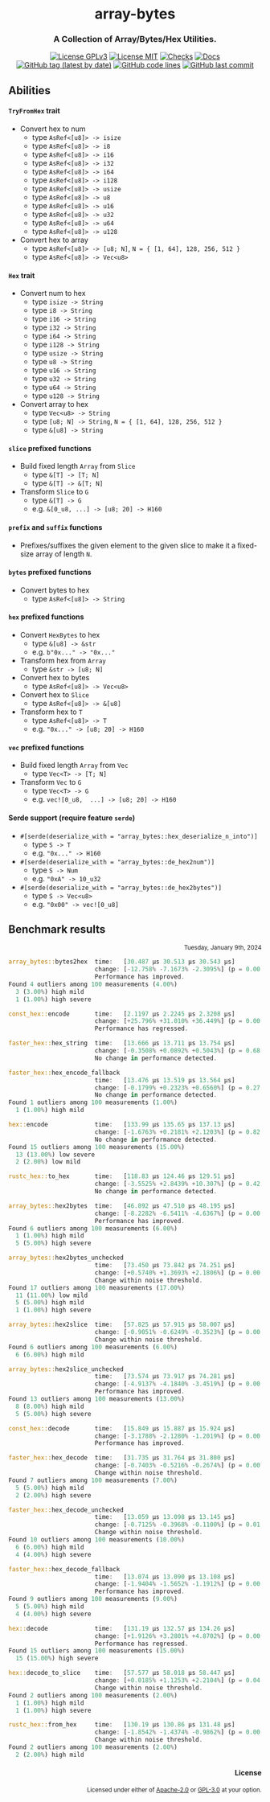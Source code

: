 <div align="center">

# array-bytes
### A Collection of Array/Bytes/Hex Utilities.

[![License GPLv3](https://img.shields.io/badge/License-GPLv3-blue.svg)](https://www.gnu.org/licenses/gpl-3.0)
[![License MIT](https://img.shields.io/badge/License-MIT-blue.svg)](https://opensource.org/licenses/MIT)
[![Checks](https://github.com/hack-ink/array-bytes/actions/workflows/checks.yml/badge.svg?branch=main)](https://github.com/hack-ink/array-bytes/actions/workflows/checks.yml)
[![Docs](https://img.shields.io/docsrs/array-bytes)](https://docs.rs/array-bytes)
[![GitHub tag (latest by date)](https://img.shields.io/github/v/tag/hack-ink/array-bytes)](https://github.com/hack-ink/array-bytes/tags)
[![GitHub code lines](https://tokei.rs/b1/github/hack-ink/array-bytes)](https://github.com/hack-ink/array-bytes)
[![GitHub last commit](https://img.shields.io/github/last-commit/hack-ink/array-bytes?color=red&style=plastic)](https://github.com/hack-ink/array-bytes)

</div>

## Abilities
#### `TryFromHex` trait
- Convert hex to num
  - type `AsRef<[u8]> -> isize`
  - type `AsRef<[u8]> -> i8`
  - type `AsRef<[u8]> -> i16`
  - type `AsRef<[u8]> -> i32`
  - type `AsRef<[u8]> -> i64`
  - type `AsRef<[u8]> -> i128`
  - type `AsRef<[u8]> -> usize`
  - type `AsRef<[u8]> -> u8`
  - type `AsRef<[u8]> -> u16`
  - type `AsRef<[u8]> -> u32`
  - type `AsRef<[u8]> -> u64`
  - type `AsRef<[u8]> -> u128`
- Convert hex to array
  - type `AsRef<[u8]> -> [u8; N]`, `N = { [1, 64], 128, 256, 512 }`
  - type `AsRef<[u8]> -> Vec<u8>`

#### `Hex` trait
- Convert num to hex
  - type `isize -> String`
  - type `i8 -> String`
  - type `i16 -> String`
  - type `i32 -> String`
  - type `i64 -> String`
  - type `i128 -> String`
  - type `usize -> String`
  - type `u8 -> String`
  - type `u16 -> String`
  - type `u32 -> String`
  - type `u64 -> String`
  - type `u128 -> String`
- Convert array to hex
  - type `Vec<u8> -> String`
  - type `[u8; N] -> String`, `N = { [1, 64], 128, 256, 512 }`
  - type `&[u8] -> String`

#### `slice` prefixed functions
- Build fixed length `Array` from `Slice`
  - type `&[T] -> [T; N]`
  - type `&[T] -> &[T; N]`
- Transform `Slice` to `G`
  - type `&[T] -> G`
  - e.g. `&[0_u8, ...] -> [u8; 20] -> H160`

#### `prefix` and `suffix` functions
- Prefixes/suffixes the given element to the given slice to make it a fixed-size array of length `N`.

#### `bytes` prefixed functions
- Convert bytes to hex
  - type `AsRef<[u8]> -> String`

#### `hex` prefixed functions
- Convert `HexBytes` to hex
  - type `&[u8] -> &str`
  - e.g. `b"0x..." -> "0x..."`
- Transform hex from `Array`
  - type `&str -> [u8; N]`
- Convert hex to bytes
  - type  `AsRef<[u8]> -> Vec<u8>`
- Convert hex to `Slice`
  - type `AsRef<[u8]> -> &[u8]`
- Transform hex to `T`
  - type `AsRef<[u8]> -> T`
  - e.g. `"0x..." -> [u8; 20] -> H160`

#### `vec` prefixed functions
- Build fixed length `Array` from `Vec`
  - type `Vec<T> -> [T; N]`
- Transform `Vec` to `G`
  - type `Vec<T> -> G`
  - e.g. `vec![0_u8,  ...] -> [u8; 20] -> H160`

#### Serde support (require feature `serde`)
- `#[serde(deserialize_with = "array_bytes::hex_deserialize_n_into")]`
  - type `S -> T`
  - e.g. `"0x..." -> H160`
- `#[serde(deserialize_with = "array_bytes::de_hex2num")]`
  - type `S -> Num`
  - e.g. `"0xA" -> 10_u32`
- `#[serde(deserialize_with = "array_bytes::de_hex2bytes")]`
  - type `S -> Vec<u8>`
  - e.g. `"0x00" -> vec![0_u8]`

## Benchmark results
<div align="right"><sub>Tuesday, January 9th, 2024</sub></div>

```rs
array_bytes::bytes2hex  time:   [30.487 µs 30.513 µs 30.543 µs]
                        change: [-12.758% -7.1673% -2.3095%] (p = 0.00 < 0.05)
                        Performance has improved.
Found 4 outliers among 100 measurements (4.00%)
  3 (3.00%) high mild
  1 (1.00%) high severe

const_hex::encode       time:   [2.1197 µs 2.2245 µs 2.3208 µs]
                        change: [+25.796% +31.010% +36.449%] (p = 0.00 < 0.05)
                        Performance has regressed.

faster_hex::hex_string  time:   [13.666 µs 13.711 µs 13.754 µs]
                        change: [-0.3508% +0.0892% +0.5043%] (p = 0.68 > 0.05)
                        No change in performance detected.

faster_hex::hex_encode_fallback
                        time:   [13.476 µs 13.519 µs 13.564 µs]
                        change: [-0.1799% +0.2323% +0.6560%] (p = 0.27 > 0.05)
                        No change in performance detected.
Found 1 outliers among 100 measurements (1.00%)
  1 (1.00%) high mild

hex::encode             time:   [133.99 µs 135.65 µs 137.13 µs]
                        change: [-1.6763% +0.2181% +2.1203%] (p = 0.82 > 0.05)
                        No change in performance detected.
Found 15 outliers among 100 measurements (15.00%)
  13 (13.00%) low severe
  2 (2.00%) low mild

rustc_hex::to_hex       time:   [118.83 µs 124.46 µs 129.51 µs]
                        change: [-3.5525% +2.8439% +10.307%] (p = 0.42 > 0.05)
                        No change in performance detected.

array_bytes::hex2bytes  time:   [46.892 µs 47.510 µs 48.195 µs]
                        change: [-8.2282% -6.5411% -4.6367%] (p = 0.00 < 0.05)
                        Performance has improved.
Found 6 outliers among 100 measurements (6.00%)
  1 (1.00%) high mild
  5 (5.00%) high severe

array_bytes::hex2bytes_unchecked
                        time:   [73.450 µs 73.842 µs 74.251 µs]
                        change: [+0.5740% +1.3693% +2.1806%] (p = 0.00 < 0.05)
                        Change within noise threshold.
Found 17 outliers among 100 measurements (17.00%)
  11 (11.00%) low mild
  5 (5.00%) high mild
  1 (1.00%) high severe

array_bytes::hex2slice  time:   [57.825 µs 57.915 µs 58.007 µs]
                        change: [-0.9051% -0.6249% -0.3523%] (p = 0.00 < 0.05)
                        Change within noise threshold.
Found 6 outliers among 100 measurements (6.00%)
  6 (6.00%) high mild

array_bytes::hex2slice_unchecked
                        time:   [73.574 µs 73.917 µs 74.281 µs]
                        change: [-4.9137% -4.1840% -3.4519%] (p = 0.00 < 0.05)
                        Performance has improved.
Found 13 outliers among 100 measurements (13.00%)
  8 (8.00%) high mild
  5 (5.00%) high severe

const_hex::decode       time:   [15.849 µs 15.887 µs 15.924 µs]
                        change: [-3.1788% -2.1280% -1.2019%] (p = 0.00 < 0.05)
                        Performance has improved.

faster_hex::hex_decode  time:   [31.735 µs 31.764 µs 31.800 µs]
                        change: [-0.7403% -0.5216% -0.2674%] (p = 0.00 < 0.05)
                        Change within noise threshold.
Found 7 outliers among 100 measurements (7.00%)
  5 (5.00%) high mild
  2 (2.00%) high severe

faster_hex::hex_decode_unchecked
                        time:   [13.059 µs 13.098 µs 13.145 µs]
                        change: [-0.7125% -0.3968% -0.1100%] (p = 0.01 < 0.05)
                        Change within noise threshold.
Found 10 outliers among 100 measurements (10.00%)
  6 (6.00%) high mild
  4 (4.00%) high severe

faster_hex::hex_decode_fallback
                        time:   [13.074 µs 13.090 µs 13.108 µs]
                        change: [-1.9404% -1.5652% -1.1912%] (p = 0.00 < 0.05)
                        Performance has improved.
Found 9 outliers among 100 measurements (9.00%)
  5 (5.00%) high mild
  4 (4.00%) high severe

hex::decode             time:   [131.19 µs 132.57 µs 134.26 µs]
                        change: [+1.9126% +3.2801% +4.8702%] (p = 0.00 < 0.05)
                        Performance has regressed.
Found 15 outliers among 100 measurements (15.00%)
  15 (15.00%) high severe

hex::decode_to_slice    time:   [57.577 µs 58.018 µs 58.447 µs]
                        change: [+0.0185% +1.1253% +2.2104%] (p = 0.04 < 0.05)
                        Change within noise threshold.
Found 2 outliers among 100 measurements (2.00%)
  1 (1.00%) high mild
  1 (1.00%) high severe

rustc_hex::from_hex     time:   [130.19 µs 130.86 µs 131.48 µs]
                        change: [-1.8542% -1.4374% -0.9862%] (p = 0.00 < 0.05)
                        Change within noise threshold.
Found 2 outliers among 100 measurements (2.00%)
  2 (2.00%) high mild
```

<div align="right">

#### License
<sup>Licensed under either of <a href="LICENSE-APACHE">Apache-2.0</a> or <a href="LICENSE-GPL3">GPL-3.0</a> at your option.</sup>

</div>
